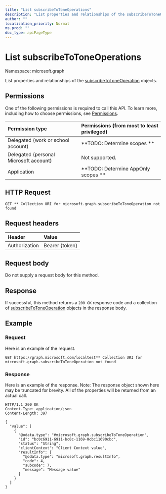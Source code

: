 ```yaml
---
title: "List subscribeToToneOperations"
description: "List properties and relationships of the subscribeToToneOperation objects."
author: ""
localization_priority: Normal
ms.prod: ""
doc_type: apiPageType
---
```


# List subscribeToToneOperations

Namespace: microsoft.graph

List properties and relationships of the [subscribeToToneOperation](../resources/subscribetotoneoperation.md) objects.

## Permissions
One of the following permissions is required to call this API. To learn more, including how to choose permissions, see [Permissions](/concepts/permissions-reference.md).

|Permission type|Permissions (from most to least privileged)|
|:---|:---|
|Delegated (work or school account)|**TODO: Determine scopes **|
|Delegated (personal Microsoft account)|Not supported.|
|Application|**TODO: Determine AppOnly scopes **|

## HTTP Request
<!-- {
  "blockType": "ignored"
}
-->
``` http
GET ** Collection URI for microsoft.graph.subscribeToToneOperation not found
```

## Request headers
|Header|Value|
|:---|:---|
|Authorization|Bearer {token}|

## Request body
Do not supply a request body for this method.

## Response
If successful, this method returns a `200 OK` response code and a collection of [subscribeToToneOperation](../resources/subscribetotoneoperation.md) objects in the response body.

## Example

### Request
Here is an example of the request.
<!-- {
  "blockType": "request",
  "name": "get_subscribetotoneoperation"
}
-->
``` http
GET https://graph.microsoft.com/localtest** Collection URI for microsoft.graph.subscribeToToneOperation not found
```

### Response
Here is an example of the response. Note: The response object shown here may be truncated for brevity. All of the properties will be returned from an actual call.
<!-- {
  "blockType": "response",
  "truncated": true,
  "@odata.type": "collection(microsoft.graph.subscribetotoneoperation)"
}
-->
``` http
HTTP/1.1 200 OK
Content-Type: application/json
Content-Length: 397

{
  "value": [
    {
      "@odata.type": "#microsoft.graph.subscribeToToneOperation",
      "id": "bc0c6911-6911-bc0c-1169-0cbc11690cbc",
      "status": "String",
      "clientContext": "Client Context value",
      "resultInfo": {
        "@odata.type": "microsoft.graph.resultInfo",
        "code": 4,
        "subcode": 7,
        "message": "Message value"
      }
    }
  ]
}
```


